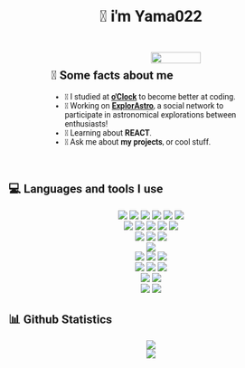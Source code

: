 <h1 style='font-family: "Roboto", sans-serif; display:flex;justify-content:center;'>👋 i'm Yama022</h1>
<link rel="preconnect" href="https://fonts.googleapis.com">
<link rel="preconnect" href="https://fonts.gstatic.com" crossorigin>
<link href="https://fonts.googleapis.com/css2?family=Roboto&display=swap" rel="stylesheet">
<div style='padding:1em; display:flex;justify-content:center;'>
<!--     <a href="https://theobiet.fr">
        <img src="https://img.shields.io/badge/Portfolio-%23000000.svg?style=for-the-badge&logo=firefox&logoColor=#FF7139" />
    </a>&nbsp;&nbsp; -->
<!--     <a href="https://twitter.com/DavDav_js">
        <img src="https://img.shields.io/badge/Twitter-1DA1F2?style=for-the-badge&logo=twitter&logoColor=white" />
    </a>&nbsp;&nbsp; -->
<!--     <a href="mailto:dev.theobiet@gmail.com">
        <img src="https://img.shields.io/badge/Gmail-D14836?style=for-the-badge&logo=gmail&logoColor=white" />
    </a>&nbsp;&nbsp; -->
<!--     <a href="">
        <img src="https://img.shields.io/badge/Slack-4A154B?style=for-the-badge&logo=slack&logoColor=white" />
    </a>&nbsp;&nbsp; -->
<!--     <a href="https://discord.gg/JAsTNjZBv8">
        <img src="https://img.shields.io/badge/Discord-7289DA?style=for-the-badge&logo=discord&logoColor=white" />
    </a>&nbsp;&nbsp; -->
<!--     <a href="https://myanimelist.net/profile/imDavDav">
        <img src="https://img.shields.io/badge/Myanimelist-2E51A2?style=for-the-badge&logo=myanimelist&logoColor=white" />
    </a>&nbsp;&nbsp;
    <a href="https://open.spotify.com/user/mptvoff622!">
        <img src="https://img.shields.io/badge/Spotify-1ED760?&style=for-the-badge&logo=spotify&logoColor=white" />
    </a>&nbsp;&nbsp; -->
</div>

<div style='font-family: "Roboto", sans-serif; display:flex;justify-content:space-around;align-items:center;'>
    <div style="width:70%">
          <img style="width:50%" align='right' src="https://media1.giphy.com/media/R6xi8dXsRhIjK/giphy.gif?cid=790b761179de3c29da8c3ac45ba2db520c7a9f11df4ddb3c&rid=giphy.gif&ct=g" /> 
        <h2 style='font-family: "Roboto", sans-serif; display:flex;align-items:center;'>🚀 Some facts about me</h2>
        <ul>
            <li>🔭 I studied at <a href="https://oclock.io/"><b>o'Clock</b></a> to become better at coding.</li>
            <li>🔨 Working on <a href="http://explorastro.com"><b>ExplorAstro</b></a>, a social network to participate in astronomical explorations between enthusiasts!</li>
            <li>🧐 Learning about <strong>REACT</strong>.</li>
            <li>💬 Ask me about <strong>my projects</strong>, or cool stuff.</li>
        </ul>
    </div>
</div>
<br>
<div align='center'>
        <h2 style='font-family: "Roboto", sans-serif; display:flex;align-items:center;'>💻 Languages and tools I use</h2>
        <img src="https://img.shields.io/badge/HTML5-E34F26?style=for-the-badge&logo=html5&logoColor=white" />
        <img src="https://img.shields.io/badge/React-20232A?style=for-the-badge&logo=react&logoColor=61DAFB" />
        <img src="https://img.shields.io/badge/Vue.js-35495E?style=for-the-badge&logo=vuedotjs&logoColor=4FC08D" />
        <img src="https://img.shields.io/badge/CSS3-1572B6?style=for-the-badge&logo=css3&logoColor=white" />
        <img src="https://img.shields.io/badge/Sass-CC6699?style=for-the-badge&logo=sass&logoColor=white" />
        <img src="https://img.shields.io/badge/Bulma-00D1B2?style=for-the-badge&logo=Bulma&logoColor=white" /><br>
        <img src="https://img.shields.io/badge/JavaScript-323330?style=for-the-badge&logo=javascript&logoColor=F7DF1E" />
        <img src="https://img.shields.io/badge/Node.js-339933?style=for-the-badge&logo=nodedotjs&logoColor=white" />
        <img src="https://img.shields.io/badge/npm-CB3837?style=for-the-badge&logo=npm&logoColor=white" />
        <img src="https://img.shields.io/badge/Yarn-2C8EBB?style=for-the-badge&logo=yarn&logoColor=white" />
        <img src="https://img.shields.io/badge/Express.js-000000?style=for-the-badge&logo=express&logoColor=white" /><br>
        <img src="https://img.shields.io/badge/json-5E5C5C?style=for-the-badge&logo=json&logoColor=white" />
        <img src="https://img.shields.io/badge/Markdown-000000?style=for-the-badge&logo=markdown&logoColor=white" />
        <img src="https://img.shields.io/badge/TypeScript-007ACC?style=for-the-badge&logo=typescript&logoColor=white" /><br>
        <img src="https://img.shields.io/badge/PostgreSQL-316192?style=for-the-badge&logo=postgresql&logoColor=white" /><br>
        <img src="https://img.shields.io/badge/Git-F05032?style=for-the-badge&logo=git&logoColor=white" />
        <img src="https://img.shields.io/badge/Insomnia-5849be?style=for-the-badge&logo=Insomnia&logoColor=white" />
        <img src="https://img.shields.io/badge/pgAdmin-316192?style=for-the-badge&logo=postgresql&logoColor=white" /><br>
        <img src="https://img.shields.io/badge/Heroku-430098?style=for-the-badge&logo=heroku&logoColor=white" />
        <img src="https://img.shields.io/badge/AWS-%23FF9900.svg?style=for-the-badge&logo=amazon-aws&logoColor=white" />
        <img src="https://img.shields.io/badge/Linux-FCC624?style=for-the-badge&logo=linux&logoColor=black" /><br>
        <img src="https://img.shields.io/badge/Visual_Studio_Code-0078D4?style=for-the-badge&logo=visual%20studio%20code&logoColor=white" />
        <img src="https://img.shields.io/badge/Adobe%20Photoshop-31A8FF?style=for-the-badge&logo=Adobe%20Photoshop&logoColor=black" /><br>
        <img src="https://img.shields.io/badge/Netflix-E50914?style=for-the-badge&logo=netflix&logoColor=white" />
        <img src="https://img.shields.io/badge/Uber_Eats-5FB709?style=for-the-badge&logo=uber-eats&logoColor=white" />
</div>

<div align='center'>
<h2 style='font-family: "Roboto", sans-serif; display:flex;align-items:center;'>📊 Github Statistics</h2>
    <img src="https://github-readme-stats.vercel.app/api?username=Yama022&show_icons=true&theme=radical" /><br>
    <img src="https://github-readme-stats.vercel.app/api/wakatime?username=@Yama022&layout=compact&theme=radical" /><br>
</div>
